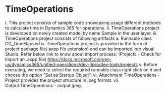 # TimeOperations

i.   This project consists of sample code showcasing usage different methods to calculate time in Dynamics 365 for operations.
ii.  TimeOperations project is developed on newly created model by name Sample in the user layer.
iii. TimeOperations project consists of following artifacts 
     a. Runnable class CG_TimeElapsed
iv.  TimeOperations project is provided in the form of project package file(.axpp file extension) and can be imported into visual Studio. 
     Refer below link to know about import process: 
     (Projects - Check for Import an .axpp file) 
     https://docs.microsoft.com/en-us/dynamics365/unified-operations/dev-itpro/dev-tools/projects 
v.   Before executing, we need to select the required runnable class right click on it and choose the option "Set as Startup Object".
vi.  Attachment TimeOperations - Project provides the project structure in jpeg format.
vii. Output:TimeOperations - output.jpeg.

